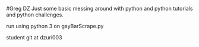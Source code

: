 #Greg DZ
Just some basic messing around with python and python tutorials and python challenges.

run using python 3 on gayBarScrape.py

student git at dzuri003
